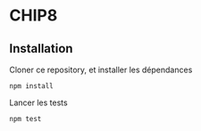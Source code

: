 # CHIP8

## Installation

Cloner ce repository, et installer les dépendances
```
npm install
```

Lancer les tests
```
npm test
```
